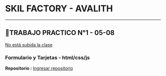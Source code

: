 # SKIL FACTORY - AVALITH
------------------------------
## :book:TRABAJO PRACTICO N°1 - 05-08
[No está subida la clase](https://www.youtube.com/watch?v=Qx5Ofj1QMNc&list=PLJPvCr6dK-cmOZSKyBMiQwptaQb30wqHl&index=9)

### Formulario y Tarjetas - html/css/js



__Repositorio :__
[Ingresar repositorio](https://github.com/saveasfabri/react_sf_avalith/tree/main/clase09_fx_metodos2_js)
